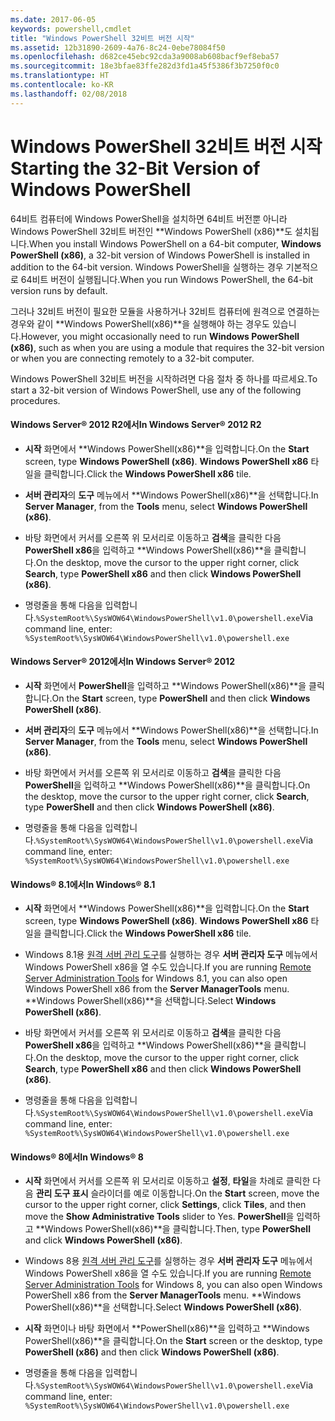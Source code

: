 ```yaml
---
ms.date: 2017-06-05
keywords: powershell,cmdlet
title: "Windows PowerShell 32비트 버전 시작"
ms.assetid: 12b31890-2609-4a76-8c24-0ebe78084f50
ms.openlocfilehash: d682ce45ebc92cda3a9008ab608bacf9ef8eba57
ms.sourcegitcommit: 18e3bfae83ffe282d3fd1a45f5386f3b7250f0c0
ms.translationtype: HT
ms.contentlocale: ko-KR
ms.lasthandoff: 02/08/2018
---
```

# <a name="starting-the-32-bit-version-of-windows-powershell"></a><span data-ttu-id="d0db4-103">Windows PowerShell 32비트 버전 시작</span><span class="sxs-lookup"><span data-stu-id="d0db4-103">Starting the 32-Bit Version of Windows PowerShell</span></span>
<span data-ttu-id="d0db4-104">64비트 컴퓨터에 Windows PowerShell을 설치하면 64비트 버전뿐 아니라 Windows PowerShell 32비트 버전인 **Windows PowerShell (x86)**도 설치됩니다.</span><span class="sxs-lookup"><span data-stu-id="d0db4-104">When you install Windows PowerShell on a 64-bit computer, **Windows PowerShell (x86)**, a 32-bit version of Windows PowerShell is installed in addition to the 64-bit version.</span></span> <span data-ttu-id="d0db4-105">Windows PowerShell을 실행하는 경우 기본적으로 64비트 버전이 실행됩니다.</span><span class="sxs-lookup"><span data-stu-id="d0db4-105">When you run Windows PowerShell, the 64-bit version runs by default.</span></span>

<span data-ttu-id="d0db4-106">그러나 32비트 버전이 필요한 모듈을 사용하거나 32비트 컴퓨터에 원격으로 연결하는 경우와 같이 **Windows PowerShell(x86)**을 실행해야 하는 경우도 있습니다.</span><span class="sxs-lookup"><span data-stu-id="d0db4-106">However, you might occasionally need to run **Windows PowerShell (x86)**, such as when you are using a module that requires the 32-bit version or when you are connecting remotely to a 32-bit computer.</span></span>

<span data-ttu-id="d0db4-107">Windows PowerShell 32비트 버전을 시작하려면 다음 절차 중 하나를 따르세요.</span><span class="sxs-lookup"><span data-stu-id="d0db4-107">To start a 32-bit version of Windows PowerShell, use any of the following procedures.</span></span>

#### <a name="in-windows-server-2012-r2"></a><span data-ttu-id="d0db4-108">Windows Server® 2012 R2에서</span><span class="sxs-lookup"><span data-stu-id="d0db4-108">In Windows Server® 2012 R2</span></span>

- <span data-ttu-id="d0db4-109">**시작** 화면에서 **Windows PowerShell(x86)**을 입력합니다.</span><span class="sxs-lookup"><span data-stu-id="d0db4-109">On the **Start** screen, type **Windows PowerShell (x86)**.</span></span> <span data-ttu-id="d0db4-110">**Windows PowerShell x86** 타일을 클릭합니다.</span><span class="sxs-lookup"><span data-stu-id="d0db4-110">Click the **Windows PowerShell x86** tile.</span></span>

- <span data-ttu-id="d0db4-111">**서버 관리자**의 **도구** 메뉴에서 **Windows PowerShell(x86)**을 선택합니다.</span><span class="sxs-lookup"><span data-stu-id="d0db4-111">In **Server Manager**, from the **Tools** menu, select **Windows PowerShell (x86)**.</span></span>

- <span data-ttu-id="d0db4-112">바탕 화면에서 커서를 오른쪽 위 모서리로 이동하고 **검색**을 클릭한 다음 **PowerShell x86**을 입력하고 **Windows PowerShell(x86)**을 클릭합니다.</span><span class="sxs-lookup"><span data-stu-id="d0db4-112">On the desktop, move the cursor to the upper right corner, click **Search**, type **PowerShell x86** and then click **Windows PowerShell (x86)**.</span></span>

- <span data-ttu-id="d0db4-113">명령줄을 통해 다음을 입력합니다.`%SystemRoot%\SysWOW64\WindowsPowerShell\v1.0\powershell.exe`</span><span class="sxs-lookup"><span data-stu-id="d0db4-113">Via command line, enter: `%SystemRoot%\SysWOW64\WindowsPowerShell\v1.0\powershell.exe`</span></span>

#### <a name="in-windows-server-2012"></a><span data-ttu-id="d0db4-114">Windows Server® 2012에서</span><span class="sxs-lookup"><span data-stu-id="d0db4-114">In Windows Server® 2012</span></span>

- <span data-ttu-id="d0db4-115">**시작** 화면에서 **PowerShell**을 입력하고 **Windows PowerShell(x86)**을 클릭합니다.</span><span class="sxs-lookup"><span data-stu-id="d0db4-115">On the **Start** screen, type **PowerShell** and then click **Windows PowerShell (x86)**.</span></span>

- <span data-ttu-id="d0db4-116">**서버 관리자**의 **도구** 메뉴에서 **Windows PowerShell(x86)**을 선택합니다.</span><span class="sxs-lookup"><span data-stu-id="d0db4-116">In **Server Manager**, from the **Tools** menu, select **Windows PowerShell (x86)**.</span></span>

- <span data-ttu-id="d0db4-117">바탕 화면에서 커서를 오른쪽 위 모서리로 이동하고 **검색**을 클릭한 다음 **PowerShell**을 입력하고 **Windows PowerShell(x86)**을 클릭합니다.</span><span class="sxs-lookup"><span data-stu-id="d0db4-117">On the desktop, move the cursor to the upper right corner, click **Search**, type **PowerShell** and then click **Windows PowerShell (x86)**.</span></span>

- <span data-ttu-id="d0db4-118">명령줄을 통해 다음을 입력합니다.`%SystemRoot%\SysWOW64\WindowsPowerShell\v1.0\powershell.exe`</span><span class="sxs-lookup"><span data-stu-id="d0db4-118">Via command line, enter: `%SystemRoot%\SysWOW64\WindowsPowerShell\v1.0\powershell.exe`</span></span>

#### <a name="in-windows-81"></a><span data-ttu-id="d0db4-119">Windows® 8.1에서</span><span class="sxs-lookup"><span data-stu-id="d0db4-119">In Windows® 8.1</span></span>

- <span data-ttu-id="d0db4-120">**시작** 화면에서 **Windows PowerShell(x86)**을 입력합니다.</span><span class="sxs-lookup"><span data-stu-id="d0db4-120">On the **Start** screen, type **Windows PowerShell (x86)**.</span></span> <span data-ttu-id="d0db4-121">**Windows PowerShell x86** 타일을 클릭합니다.</span><span class="sxs-lookup"><span data-stu-id="d0db4-121">Click the **Windows PowerShell x86** tile.</span></span>

- <span data-ttu-id="d0db4-122">Windows 8.1용 [원격 서버 관리 도구](http://go.microsoft.com/fwlink/?LinkID=304145)를 실행하는 경우 **서버 관리자 도구** 메뉴에서 Windows PowerShell x86을 열 수도 있습니다.</span><span class="sxs-lookup"><span data-stu-id="d0db4-122">If you are running [Remote Server Administration Tools](http://go.microsoft.com/fwlink/?LinkID=304145) for Windows 8.1, you can also open Windows PowerShell x86 from the **Server ManagerTools** menu.</span></span> <span data-ttu-id="d0db4-123">**Windows PowerShell(x86)**을 선택합니다.</span><span class="sxs-lookup"><span data-stu-id="d0db4-123">Select **Windows PowerShell (x86)**.</span></span>

- <span data-ttu-id="d0db4-124">바탕 화면에서 커서를 오른쪽 위 모서리로 이동하고 **검색**을 클릭한 다음 **PowerShell x86**을 입력하고 **Windows PowerShell(x86)**을 클릭합니다.</span><span class="sxs-lookup"><span data-stu-id="d0db4-124">On the desktop, move the cursor to the upper right corner, click **Search**, type **PowerShell x86** and then click **Windows PowerShell (x86)**.</span></span>
   
- <span data-ttu-id="d0db4-125">명령줄을 통해 다음을 입력합니다.`%SystemRoot%\SysWOW64\WindowsPowerShell\v1.0\powershell.exe`</span><span class="sxs-lookup"><span data-stu-id="d0db4-125">Via command line, enter: `%SystemRoot%\SysWOW64\WindowsPowerShell\v1.0\powershell.exe`</span></span>

#### <a name="in-windows-8"></a><span data-ttu-id="d0db4-126">Windows® 8에서</span><span class="sxs-lookup"><span data-stu-id="d0db4-126">In Windows® 8</span></span>

- <span data-ttu-id="d0db4-127">**시작** 화면에서 커서를 오른쪽 위 모서리로 이동하고 **설정**, **타일**을 차례로 클릭한 다음 **관리 도구 표시** 슬라이더를 예로 이동합니다.</span><span class="sxs-lookup"><span data-stu-id="d0db4-127">On the **Start** screen, move the cursor to the upper right corner, click **Settings**, click **Tiles**, and then move the **Show Administrative Tools** slider to Yes.</span></span> <span data-ttu-id="d0db4-128">**PowerShell**을 입력하고 **Windows PowerShell(x86)**을 클릭합니다.</span><span class="sxs-lookup"><span data-stu-id="d0db4-128">Then, type **PowerShell** and click **Windows PowerShell (x86)**.</span></span>

- <span data-ttu-id="d0db4-129">Windows 8용 [원격 서버 관리 도구](http://www.microsoft.com/download/details.aspx?id=28972)를 실행하는 경우 **서버 관리자 도구** 메뉴에서 Windows PowerShell x86을 열 수도 있습니다.</span><span class="sxs-lookup"><span data-stu-id="d0db4-129">If you are running [Remote Server Administration Tools](http://www.microsoft.com/download/details.aspx?id=28972) for Windows 8, you can also open Windows PowerShell x86 from the **Server ManagerTools** menu.</span></span> <span data-ttu-id="d0db4-130">**Windows PowerShell(x86)**을 선택합니다.</span><span class="sxs-lookup"><span data-stu-id="d0db4-130">Select **Windows PowerShell (x86)**.</span></span>

- <span data-ttu-id="d0db4-131">**시작** 화면이나 바탕 화면에서 **PowerShell(x86)**을 입력하고 **Windows PowerShell(x86)**을 클릭합니다.</span><span class="sxs-lookup"><span data-stu-id="d0db4-131">On the **Start** screen or the desktop, type **PowerShell (x86)** and then click **Windows PowerShell (x86)**.</span></span>

- <span data-ttu-id="d0db4-132">명령줄을 통해 다음을 입력합니다.`%SystemRoot%\SysWOW64\WindowsPowerShell\v1.0\powershell.exe`</span><span class="sxs-lookup"><span data-stu-id="d0db4-132">Via command line, enter: `%SystemRoot%\SysWOW64\WindowsPowerShell\v1.0\powershell.exe`</span></span>

